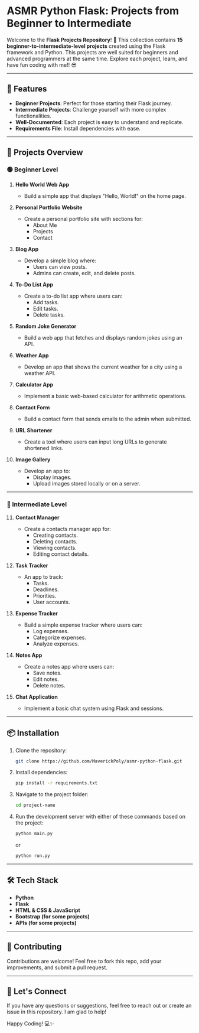# ASMR Python Flask: Projects from Beginner to Intermediate

Welcome to the **Flask Projects Repository**! 🚀 This collection contains **15 beginner-to-intermediate-level projects** created using the Flask framework and Python. This projects are well suited for beginners and advanced programmers at the same time. Explore each project, learn, and have fun coding with me!! 😎

---

## 🌟 Features

- **Beginner Projects**: Perfect for those starting their Flask journey.
- **Intermediate Projects**: Challenge yourself with more complex functionalities.
- **Well-Documented**: Each project is easy to understand and replicate.
- **Requirements File**: Install dependencies with ease.

---

## 📁 Projects Overview

### 🟢 Beginner Level

1. **Hello World Web App**
   - Build a simple app that displays "Hello, World!" on the home page.

2. **Personal Portfolio Website**
   - Create a personal portfolio site with sections for:
     - About Me
     - Projects
     - Contact

3. **Blog App**
   - Develop a simple blog where:
     - Users can view posts.
     - Admins can create, edit, and delete posts.

4. **To-Do List App**
   - Create a to-do list app where users can:
     - Add tasks.
     - Edit tasks.
     - Delete tasks.

5. **Random Joke Generator**
   - Build a web app that fetches and displays random jokes using an API.

6. **Weather App**
   - Develop an app that shows the current weather for a city using a weather API.

7. **Calculator App**
   - Implement a basic web-based calculator for arithmetic operations.

8. **Contact Form**
   - Build a contact form that sends emails to the admin when submitted.

9. **URL Shortener**
   - Create a tool where users can input long URLs to generate shortened links.

10. **Image Gallery**
    - Develop an app to:
      - Display images.
      - Upload images stored locally or on a server.

---

### 🔵 Intermediate Level

11. **Contact Manager**
    - Create a contacts manager app for:
      - Creating contacts.
      - Deleting contacts.
      - Viewing contacts.
      - Editing contact details.

12. **Task Tracker**
    - An app to track:
      - Tasks.
      - Deadlines.
      - Priorities.
      - User accounts.

13. **Expense Tracker**
    - Build a simple expense tracker where users can:
      - Log expenses.
      - Categorize expenses.
      - Analyze expenses.

14. **Notes App**
    - Create a notes app where users can:
      - Save notes.
      - Edit notes.
      - Delete notes.

15. **Chat Application**
    - Implement a basic chat system using Flask and sessions.

---

## 📦 Installation

1. Clone the repository:
   ```bash
   git clone https://github.com/MaverickPoly/asmr-python-flask.git
   ```
2. Install dependencies:
   ```bash
   pip install -r requirements.txt
   ```

3. Navigate to the project folder:
   ```bash
   cd project-name
   ```

4. Run the development server with either of these commands based on the project:
   ```bash
   python main.py
   ```
   or
   ```bash
   python run.py
   ```

---

## 🛠️ Tech Stack

- **Python**
- **Flask**
- **HTML & CSS & JavaScript**
- **Bootstrap (for some projects)**
- **APIs (for some projects)**

---

## 🤝 Contributing

Contributions are welcome! Feel free to fork this repo, add your improvements, and submit a pull request.

---

## 🚀 Let's Connect

If you have any questions or suggestions, feel free to reach out or create an issue in this repository. I am glad to help!

Happy Coding! 💻✨

